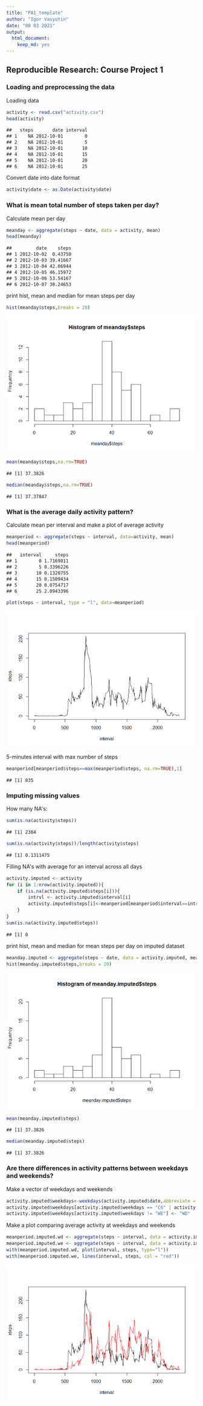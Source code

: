 ```yaml
---
title: "PA1_template"
author: "Igor Vasyutin"
date: "08 03 2021"
output: 
  html_document: 
    keep_md: yes
---
```




## **Reproducible Research: Course Project 1**

### Loading and preprocessing the data

Loading data

```r
activity <- read.csv("activity.csv")
head(activity)
```

```
##   steps       date interval
## 1    NA 2012-10-01        0
## 2    NA 2012-10-01        5
## 3    NA 2012-10-01       10
## 4    NA 2012-10-01       15
## 5    NA 2012-10-01       20
## 6    NA 2012-10-01       25
```

Convert date into date format

```r
activity$date <- as.Date(activity$date)
```

### What is mean total number of steps taken per day?

Calculate mean per day

```r
meanday <- aggregate(steps ~ date, data = activity, mean)
head(meanday)
```

```
##         date    steps
## 1 2012-10-02  0.43750
## 2 2012-10-03 39.41667
## 3 2012-10-04 42.06944
## 4 2012-10-05 46.15972
## 5 2012-10-06 53.54167
## 6 2012-10-07 38.24653
```

print hist, mean and median for mean steps per day

```r
hist(meanday$steps,breaks = 20)
```

![](PA1_template_files/figure-html/unnamed-chunk-4-1.png)<!-- -->

```r
mean(meanday$steps,na.rm=TRUE)
```

```
## [1] 37.3826
```

```r
median(meanday$steps,na.rm=TRUE)
```

```
## [1] 37.37847
```

### What is the average daily activity pattern?

Calculate mean per interval and make a plot of average activity

```r
meanperiod <- aggregate(steps ~ interval, data=activity, mean)
head(meanperiod)
```

```
##   interval     steps
## 1        0 1.7169811
## 2        5 0.3396226
## 3       10 0.1320755
## 4       15 0.1509434
## 5       20 0.0754717
## 6       25 2.0943396
```

```r
plot(steps ~ interval, type = "l", data=meanperiod)
```

![](PA1_template_files/figure-html/unnamed-chunk-5-1.png)<!-- -->

5-minutes interval with max number of steps

```r
meanperiod[meanperiod$steps==max(meanperiod$steps, na.rm=TRUE),1]
```

```
## [1] 835
```

### Imputing missing values

How many NA's:

```r
sum(is.na(activity$steps))
```

```
## [1] 2304
```

```r
sum(is.na(activity$steps))/length(activity$steps)
```

```
## [1] 0.1311475
```

Filling NA's with average for an interval across all days

```r
activity.imputed <- activity
for (i in 1:nrow(activity.imputed)){
    if (is.na(activity.imputed$steps[i])){
        intrvl <- activity.imputed$interval[i]
        activity.imputed$steps[i]<-meanperiod[meanperiod$interval==intrvl,2]
    }
}
sum(is.na(activity.imputed$steps))
```

```
## [1] 0
```

print hist, mean and median for mean steps per day on imputed dataset

```r
meanday.imputed <- aggregate(steps ~ date, data = activity.imputed, mean)
hist(meanday.imputed$steps,breaks = 20)
```

![](PA1_template_files/figure-html/unnamed-chunk-9-1.png)<!-- -->

```r
mean(meanday.imputed$steps)
```

```
## [1] 37.3826
```

```r
median(meanday.imputed$steps)
```

```
## [1] 37.3826
```

### Are there differences in activity patterns between weekdays and weekends?

Make a vector of weekdays and weekends

```r
activity.imputed$weekdays<-weekdays(activity.imputed$date,abbreviate = TRUE)
activity.imputed$weekdays[activity.imputed$weekdays == "Сб" | activity.imputed$weekdays == "Вс"] <- "WE"
activity.imputed$weekdays[activity.imputed$weekdays != "WE"] <- "WD"
```

Make a plot comparing average activity at weekdays and weekends

```r
meanperiod.imputed.wd <- aggregate(steps ~ interval, data = activity.imputed[activity.imputed$weekdays=="WD",], mean)
meanperiod.imputed.we <- aggregate(steps ~ interval, data = activity.imputed[activity.imputed$weekdays=="WE",], mean)
with(meanperiod.imputed.wd, plot(interval, steps, type="l"))
with(meanperiod.imputed.we, lines(interval, steps, col = "red"))
```

![](PA1_template_files/figure-html/unnamed-chunk-11-1.png)<!-- -->
